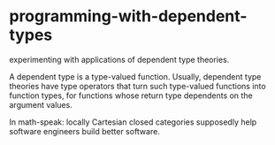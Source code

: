 # programming-with-dependent-types
experimenting with applications of dependent type theories.

A dependent type is a type-valued function. Usually, dependent type theories have type operators that turn such 
type-valued functions into function types, for functions whose return type dependents on the argument values.

In math-speak: locally Cartesian closed categories supposedly help software engineers build better software. 
